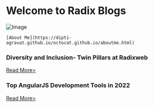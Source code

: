 # Welcome to Radix Blogs
 ![Image](https://dm8ix2eh2gsglmbyba2271c4-wpengine.netdna-ssl.com/wp-content/themes/radixweb/images/logo_radix.png)
 
 
```[About Me](https://dipti-agravat.github.io/octocat.github.io/aboutme.html)```







### Diversity and Inclusion- Twin Pillars at Radixweb
[Read More>](https://dipti-agravat.github.io/octocat.github.io/Blog1.html)


### Top AngularJS Development Tools in 2022
[Read More>](https://dipti-agravat.github.io/octocat.github.io/Blog2.html)


